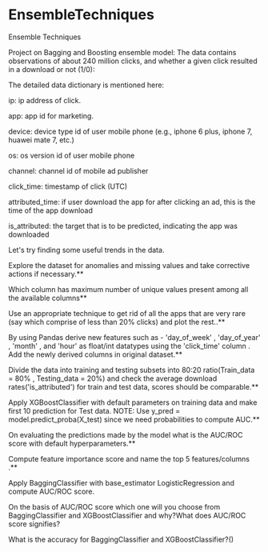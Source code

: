 # EnsembleTechniques

Ensemble Techniques

Project on Bagging and Boosting ensemble model: The data contains observations of about 240 million clicks, and whether a given click resulted in a download or not (1/0):

The detailed data dictionary is mentioned here:

ip: ip address of click.

app: app id for marketing.

device: device type id of user mobile phone (e.g., iphone 6 plus, iphone 7, huawei mate 7, etc.)

os: os version id of user mobile phone

channel: channel id of mobile ad publisher

click_time: timestamp of click (UTC)

attributed_time: if user download the app for after clicking an ad, this is the time of the app download

is_attributed: the target that is to be predicted, indicating the app was downloaded

Let's try finding some useful trends in the data.

Explore the dataset for anomalies and missing values and take corrective actions if necessary.**

Which column has maximum number of unique values present among all the available columns**

Use an appropriate technique to get rid of all the apps that are very rare (say which comprise of less than 20% clicks) and plot the rest..**

By using Pandas derive new features such as - 'day_of_week' , 'day_of_year' , 'month' , and 'hour' as float/int datatypes using the 'click_time' column .
Add the newly derived columns in original dataset.**

Divide the data into training and testing subsets into 80:20 ratio(Train_data = 80% , Testing_data = 20%) and check the average download rates('is_attributed') for train and test data, scores should be comparable.**

Apply XGBoostClassifier with default parameters on training data and make first 10 prediction for Test data. NOTE: Use y_pred = model.predict_proba(X_test) since we need probabilities to compute AUC.**

On evaluating the predictions made by the model what is the AUC/ROC score with default hyperparameters.**

Compute feature importance score and name the top 5 features/columns .**

Apply BaggingClassifier with base_estimator LogisticRegression and compute AUC/ROC score.

On the basis of AUC/ROC score which one will you choose from BaggingClassifier and XGBoostClassifier and why?What does AUC/ROC score signifies?

What is the accuracy for BaggingClassifier and XGBoostClassifier?()
